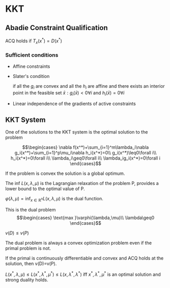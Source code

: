 # KKT

## Abadie Constraint Qualification

ACQ holds if $T_x(x^*)=D(x^*)$

### Sufficient conditions

- Affine constraints
- Slater's condition

  if all the $g_i$ are convex and all the $h_i$ are affine and there exists an interior point in the feasible set $\bar{x}:g_i(\bar{x})<0\forall i$ and $h_i(\bar{x})=0\forall i$

- Linear independence of the gradients of active constraints

## KKT System

One of the solutions to the KKT system is the optimal solution to the problem

$$\begin{cases}
  \nabla f(x^*)+\sum_{i=1}^m\lambda_i\nabla g_i(x^*)+\sum_{i=1}^p\mu_i\nabla h_i(x^*)=0\\
  g_i(x^*)\leq0\forall i\\
  h_i(x^*)=0\forall i\\
  \lambda_i\geq0\forall i\\
  \lambda_ig_i(x^*)=0\forall i
\end{cases}$$

If the problem is convex the solution is a global optimum.

The $\text{inf }L(x,\lambda,\mu)$ is the Lagrangian relaxation of the problem P, provides a lower bound to the optimal value of P.

$\varphi(\lambda,\mu)=\text{inf}_{x\in\mathbb{R}^n}L(x,\lambda,\mu)$ is the dual function.

This is the dual problem
$$\begin{cases}
  \text{max }\varphi(\lambda,\mu)\\
  \lambda\geq0
\end{cases}$$

$v(D)\leq v(P)$

The dual problem is always a convex optimization problem even if the primal problem is not.

If the primal is continuously differentiable and convex and ACQ holds at the solution, then v(D)=v(P).

$L(x^*,\lambda,\mu)\leq L(x^*,\lambda^*,\mu^*)\leq L(x,\lambda^*,\lambda^*)$ iff $x^*,\lambda^*,\mu^*$ is an optimal solution and strong duality holds.
